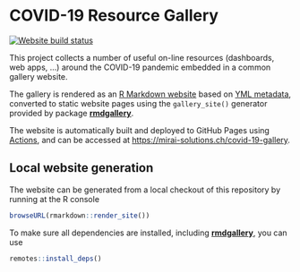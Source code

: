 # COVID-19 Resource Gallery

<!-- badges: start -->
[![Website build status](https://github.com/miraisolutions/covid-19-gallery/workflows/Website/badge.svg)](https://github.com/miraisolutions/covid-19-gallery/actions)
<!-- badges: end -->

This project collects a number of useful on-line resources (dashboards, web apps, ...) around the COVID-19 pandemic embedded in a common gallery website.

The gallery is rendered as an [R Markdown website](https://bookdown.org/yihui/rmarkdown/rmarkdown-site.html) based on [YML metadata](meta/resources.yml), converted to static website pages using the `gallery_site()` generator provided by package [**rmdgallery**](https://riccardoporreca.github.io/rmdgallery).

The website is automatically built and deployed to GitHub Pages using [Actions](https://help.github.com/en/actions), and can be accessed at https://mirai-solutions.ch/covid-19-gallery.


## Local website generation

The website can be generated from a local checkout of this repository by running at the R console
```r
browseURL(rmarkdown::render_site())
```
To make sure all dependencies are installed, including [**rmdgallery**](https://github.com/riccardoporreca/rmdgallery), you can use
```r
remotes::install_deps()
```

